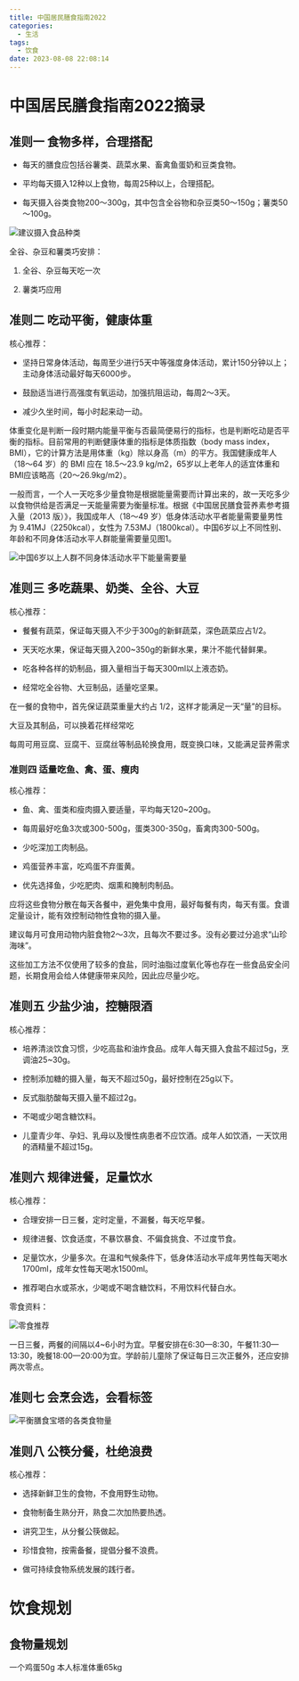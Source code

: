 ```yaml
---
title: 中国居民膳食指南2022
categories:
  - 生活
tags:
  - 饮食
date: 2023-08-08 22:08:14
---
```


# 中国居民膳食指南2022摘录

## 准则一  食物多样，合理搭配

- 每天的膳食应包括谷薯类、蔬菜水果、畜禽鱼蛋奶和豆类食物。

- 平均每天摄入12种以上食物，每周25种以上，合理搭配。

- 每天摄入谷类食物200～300g，其中包含全谷物和杂豆类50～150g；薯类50～100g。

![建议摄入食品种类](./2023-08-08-中国居民膳食指南2022/建议摄入食品种类.png)

全谷、杂豆和薯类巧安排：

1. 全谷、杂豆每天吃一次

2. 薯类巧应用

## 准则二  吃动平衡，健康体重

核心推荐：

- 坚持日常身体活动，每周至少进行5天中等强度身体活动，累计150分钟以上；主动身体活动最好每天6000步。

- 鼓励适当进行高强度有氧运动，加强抗阻运动，每周2～3天。

- 减少久坐时间，每小时起来动一动。

体重变化是判断一段时期内能量平衡与否最简便易行的指标，也是判断吃动是否平衡的指标。目前常用的判断健康体重的指标是体质指数（body mass index，BMI），它的计算方法是用体重（kg）除以身高（m）的平方。我国健康成年人（18～64 岁）的 BMI 应在 18.5～23.9 kg/m2，65岁以上老年人的适宜体重和BMI应该略高（20～26.9kg/m2）。

一般而言，一个人一天吃多少量食物是根据能量需要而计算出来的，故一天吃多少以食物供给是否满足一天能量需要为衡量标准。根据《中国居民膳食营养素参考摄入量（2013 版）》，我国成年人（18～49 岁）低身体活动水平者能量需要量男性为 9.41MJ（2250kcal），女性为 7.53MJ（1800kcal）。中国6岁以上不同性别、年龄和不同身体活动水平人群能量需要量见图1。

![中国6岁以上人群不同身体活动水平下能量需要量](./2023-08-08-中国居民膳食指南2022/中国6岁以上人群不同身体活动水平下能量需要量.png)


## 准则三  多吃蔬果、奶类、全谷、大豆

核心推荐：

- 餐餐有蔬菜，保证每天摄入不少于300g的新鲜蔬菜，深色蔬菜应占1/2。

- 天天吃水果，保证每天摄入200~350g的新鲜水果，果汁不能代替鲜果。

- 吃各种各样的奶制品，摄入量相当于每天300ml以上液态奶。

- 经常吃全谷物、大豆制品，适量吃坚果。


在一餐的食物中，首先保证蔬菜重量大约占 1/2，这样才能满足一天“量”的目标。

大豆及其制品，可以换着花样经常吃

每周可用豆腐、豆腐干、豆腐丝等制品轮换食用，既变换口味，又能满足营养需求

### 准则四  适量吃鱼、禽、蛋、瘦肉

核心推荐：

- 鱼、禽、蛋类和瘦肉摄入要适量，平均每天120~200g。

- 每周最好吃鱼3次或300-500g，蛋类300-350g，畜禽肉300-500g。

- 少吃深加工肉制品。

- 鸡蛋营养丰富，吃鸡蛋不弃蛋黄。

- 优先选择鱼，少吃肥肉、烟熏和腌制肉制品。

应将这些食物分散在每天各餐中，避免集中食用，最好每餐有肉，每天有蛋。食谱定量设计，能有效控制动物性食物的摄入量。

建议每月可食用动物内脏食物2～3次，且每次不要过多。没有必要过分追求“山珍海味”。

这些加工方法不仅使用了较多的食盐，同时油脂过度氧化等也存在一些食品安全问题，长期食用会给人体健康带来风险，因此应尽量少吃。

## 准则五  少盐少油，控糖限酒

核心推荐：

- 培养清淡饮食习惯，少吃高盐和油炸食品。成年人每天摄入食盐不超过5g，烹调油25~30g。

- 控制添加糖的摄入量，每天不超过50g，最好控制在25g以下。

- 反式脂肪酸每天摄入量不超过2g。

- 不喝或少喝含糖饮料。

- 儿童青少年、孕妇、乳母以及慢性病患者不应饮酒。成年人如饮酒，一天饮用的酒精量不超过15g。

## 准则六  规律进餐，足量饮水

核心推荐：

- 合理安排一日三餐，定时定量，不漏餐，每天吃早餐。

- 规律进餐、饮食适度，不暴饮暴食、不偏食挑食、不过度节食。

- 足量饮水，少量多次。在温和气候条件下，低身体活动水平成年男性每天喝水1700ml，成年女性每天喝水1500ml。

- 推荐喝白水或茶水，少喝或不喝含糖饮料，不用饮料代替白水。

零食资料：

![零食推荐](./2023-08-08-中国居民膳食指南2022/零食推荐.png)

一日三餐，两餐的间隔以4~6小时为宜。早餐安排在6:30—8:30，午餐11:30—13:30，晚餐18:00—20:00为宜。学龄前儿童除了保证每日三次正餐外，还应安排两次零点。

## 准则七  会烹会选，会看标签


![平衡膳食宝塔的各类食物量](./2023-08-08-中国居民膳食指南2022/平衡膳食宝塔的各类食物量.png)


## 准则八  公筷分餐，杜绝浪费

核心推荐：

- 选择新鲜卫生的食物，不食用野生动物。

- 食物制备生熟分开，熟食二次加热要热透。

- 讲究卫生，从分餐公筷做起。

- 珍惜食物，按需备餐，提倡分餐不浪费。

- 做可持续食物系统发展的践行者。


# 饮食规划

## 食物量规划



一个鸡蛋50g
本人标准体重65kg